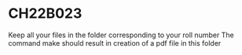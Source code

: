 # CH22B023
Keep all your files in the folder corresponding to your roll number
The command make should result in creation of a pdf file in this folder
